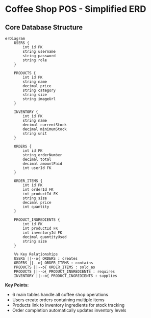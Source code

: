 # Coffee Shop POS - Simplified ERD

## Core Database Structure

```mermaid
erDiagram
    USERS {
        int id PK
        string username
        string password
        string role
    }
    
    PRODUCTS {
        int id PK
        string name
        decimal price
        string category
        string size
        string imageUrl
    }
    
    INVENTORY {
        int id PK
        string name
        decimal currentStock
        decimal minimumStock
        string unit
    }
    
    ORDERS {
        int id PK
        string orderNumber
        decimal total
        decimal amountPaid
        int userId FK
    }
    
    ORDER_ITEMS {
        int id PK
        int orderId FK
        int productId FK
        string size
        decimal price
        int quantity
    }
    
    PRODUCT_INGREDIENTS {
        int id PK
        int productId FK
        int inventoryId FK
        decimal quantityUsed
        string size
    }

    %% Key Relationships
    USERS ||--o{ ORDERS : creates
    ORDERS ||--o{ ORDER_ITEMS : contains
    PRODUCTS ||--o{ ORDER_ITEMS : sold_as
    PRODUCTS ||--o{ PRODUCT_INGREDIENTS : requires
    INVENTORY ||--o{ PRODUCT_INGREDIENTS : supplies
```

**Key Points:**
- 6 main tables handle all coffee shop operations
- Users create orders containing multiple items
- Products link to inventory ingredients for stock tracking
- Order completion automatically updates inventory levels